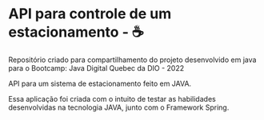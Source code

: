 # API para controle de um estacionamento - :coffee:
Repositório criado para compartilhamento do projeto desenvolvido em java para o Bootcamp: Java Digital Quebec da DIO - 2022

API para um sistema de estacionamento feito em JAVA.

Essa aplicação foi criada com o intuito de testar as habilidades desenvolvidas na tecnologia JAVA, junto com o Framework Spring.
